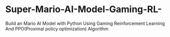 # Super-Mario-AI-Model-Gaming-RL-
Build an Mario AI Model with Python Using Gaming Reinforcement Learning And PPO(Proximal policy optimization) Algorithm 
